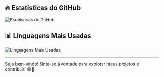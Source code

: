 



## 🔥 Estatísticas do GitHub  
![Estatísticas do GitHub](https://github-readme-stats.vercel.app/api?username=jlucasveloso&show_icons=true&theme=dark&rank_icon=github)

## 📊 Linguagens Mais Usadas  
![Linguagens Mais Usadas](https://github-readme-stats.vercel.app/api/top-langs/?username=jlucasveloso&layout=compact&langs_count=6&theme=dark)

---

Seja bem-vindo! Sinta-se à vontade para explorar meus projetos e contribuir! 😃🚀
